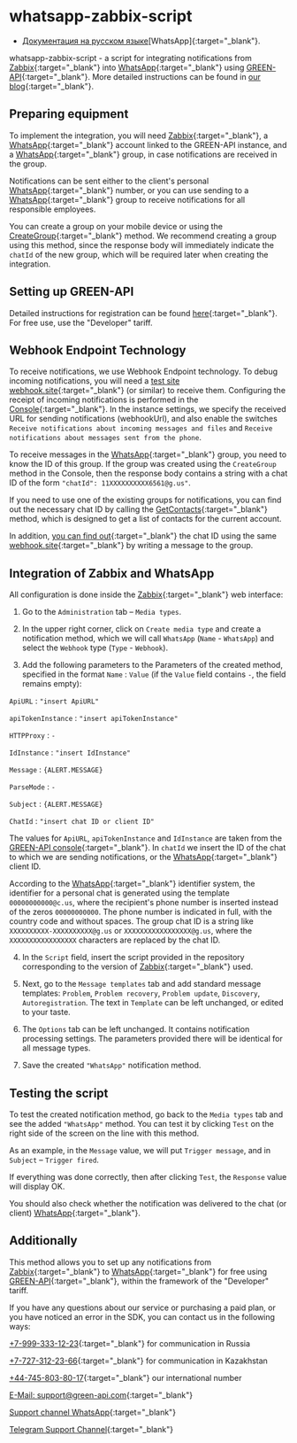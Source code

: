 # whatsapp-zabbix-script

- [Документация на русском языке](https://github.com/green-api/whatsapp-zabbix-script/blob/master/docs/READMERU.md)[WhatsApp]{:target="_blank"}.

whatsapp-zabbix-script - a script for integrating notifications from [Zabbix](https://www.zabbix.com/){:target="_blank"} into [WhatsApp](https://www.whatsapp.com){:target="_blank"} using [GREEN-API](https://green-api.com/en){:target="_blank"}. More detailed instructions can be found in [our blog](https://green-api.com/en/blog/2024/zabbix_notifications_in_whatsapp_for_free/){:target="_blank"}.

## Preparing equipment

To implement the integration, you will need [Zabbix](https://www.zabbix.com/){:target="_blank"}, a [WhatsApp](https://www.whatsapp.com){:target="_blank"} account linked to the GREEN-API instance, and a [WhatsApp](https://www.whatsapp.com){:target="_blank"} group, in case notifications are received in the group.

Notifications can be sent either to the client's personal [WhatsApp](https://www.whatsapp.com){:target="_blank"} number, or you can use sending to a [WhatsApp](https://www.whatsapp.com){:target="_blank"} group to receive notifications for all responsible employees.

You can create a group on your mobile device or using the [CreateGroup](https://green-api.com/en/docs/api/groups/CreateGroup/){:target="_blank"} method. We recommend creating a group using this method, since the response body will immediately indicate the `chatId` of the new group, which will be required later when creating the integration.

## Setting up GREEN-API

Detailed instructions for registration can be found [here](https://green-api.com/en/docs/before-start/){:target="_blank"}. For free use, use the "Developer" tariff.

## Webhook Endpoint Technology

To receive notifications, we use Webhook Endpoint technology. To debug incoming notifications, you will need a [test site webhook.site](https://webhook.site/){:target="_blank"} (or similar) to receive them. Configuring the receipt of incoming notifications is performed in the [Console](https://console.green-api.com/auth){:target="_blank"}. In the instance settings, we specify the received URL for sending notifications (webhookUrl), and also enable the switches `Receive notifications about incoming messages and files` and `Receive notifications about messages sent from the phone`.

To receive messages in the [WhatsApp](https://www.whatsapp.com){:target="_blank"} group, you need to know the ID of this group. If the group was created using the `CreateGroup` method in the Console, then the response body contains a string with a chat ID of the form `"chatId": 11XXXXXXXXXX6561@g.us"`.

If you need to use one of the existing groups for notifications, you can find out the necessary chat ID by calling the [GetContacts](https://green-api.com/en/docs/api/service/GetContacts/){:target="_blank"} method, which is designed to get a list of contacts for the current account.

In addition, [you can find out](https://www.youtube.com/watch?v=oNA_-fvGGR0){:target="_blank"} the chat ID using the same [webhook.site](https://webhook.site/){:target="_blank"} by writing a message to the group.

## Integration of Zabbix and WhatsApp

All configuration is done inside the [Zabbix](https://www.zabbix.com/){:target="_blank"} web interface:

1. Go to the `Administration` tab – `Media types`.

2. In the upper right corner, click on `Create media type` and create a notification method, which we will call `WhatsApp` (`Name` - `WhatsApp`) and select the `Webhook` type (`Type` - `Webhook`).

3. Add the following parameters to the Parameters of the created method, specified in the format `Name` : `Value` (if the `Value` field contains `-`, the field remains empty):

`ApiURL` : `"insert ApiURL"`

`apiTokenInstance` : `"insert apiTokenInstance"`

`HTTPProxy` : `-`

`IdInstance` : `"insert IdInstance"`

`Message` : `{ALERT.MESSAGE}`

`ParseMode` : `-`

`Subject` : `{ALERT.MESSAGE}`

`ChatId` : `"insert chat ID or client ID"`

The values ​​for `ApiURL`, `apiTokenInstance` and `IdInstance` are taken from the [GREEN-API console](https://console.green-api.com/){:target="_blank"}. In `chatId` we insert the ID of the chat to which we are sending notifications, or the [WhatsApp](https://www.whatsapp.com){:target="_blank"} client ID.

According to the [WhatsApp](https://www.whatsapp.com){:target="_blank"} identifier system, the identifier for a personal chat is generated using the template `00000000000@c.us`, where the recipient's phone number is inserted instead of the zeros `00000000000`. The phone number is indicated in full, with the country code and without spaces.
The group chat ID is a string like `XXXXXXXXXX-XXXXXXXXXX@g.us` or `XXXXXXXXXXXXXXXXX@g.us`, where the `XXXXXXXXXXXXXXXXX` characters are replaced by the chat ID.

4. In the `Script` field, insert the script provided in the repository corresponding to the version of [Zabbix](https://www.zabbix.com/){:target="_blank"} used.

5. Next, go to the `Message templates` tab and add standard message templates: `Problem`, `Problem recovery`, `Problem update`, `Discovery`, `Autoregistration`. The text in `Template` can be left unchanged, or edited to your taste.

6. The `Options` tab can be left unchanged. It contains notification processing settings. The parameters provided there will be identical for all message types.

7. Save the created `"WhatsApp"` notification method.

## Testing the script

To test the created notification method, go back to the `Media types` tab and see the added `"WhatsApp"` method. You can test it by clicking `Test` on the right side of the screen on the line with this method.

As an example, in the `Message` value, we will put `Trigger message`, and in `Subject` – `Trigger fired`.

If everything was done correctly, then after clicking `Test`, the `Response` value will display OK.

You should also check whether the notification was delivered to the chat (or client) [WhatsApp](https://www.whatsapp.com){:target="_blank"}.

## Additionally

This method allows you to set up any notifications from [Zabbix](https://www.zabbix.com/){:target="_blank"} to [WhatsApp](https://www.whatsapp.com){:target="_blank"} for free using [GREEN-API](https://green-api.com/en){:target="_blank"}, within the framework of the "Developer" tariff.

If you have any questions about our service or purchasing a paid plan, or you have noticed an error in the SDK, you can contact us in the following ways:

[+7-999-333-12-23](tel:+79993331223){:target="_blank"} for communication in Russia

[+7-727-312-23-66](tel:+77273122366){:target="_blank"} for communication in Kazakhstan

[+44-745-803-80-17](tel:+447458038017){:target="_blank"} our international number

[E-Mail: support@green-api.com](mailto:support@green-api.com){:target="_blank"}

[Support channel WhatsApp](https://wa.me/79993331223){:target="_blank"}

[Telegram Support Channel](https://t.me/greenapi_support_ru_bot){:target="_blank"}
